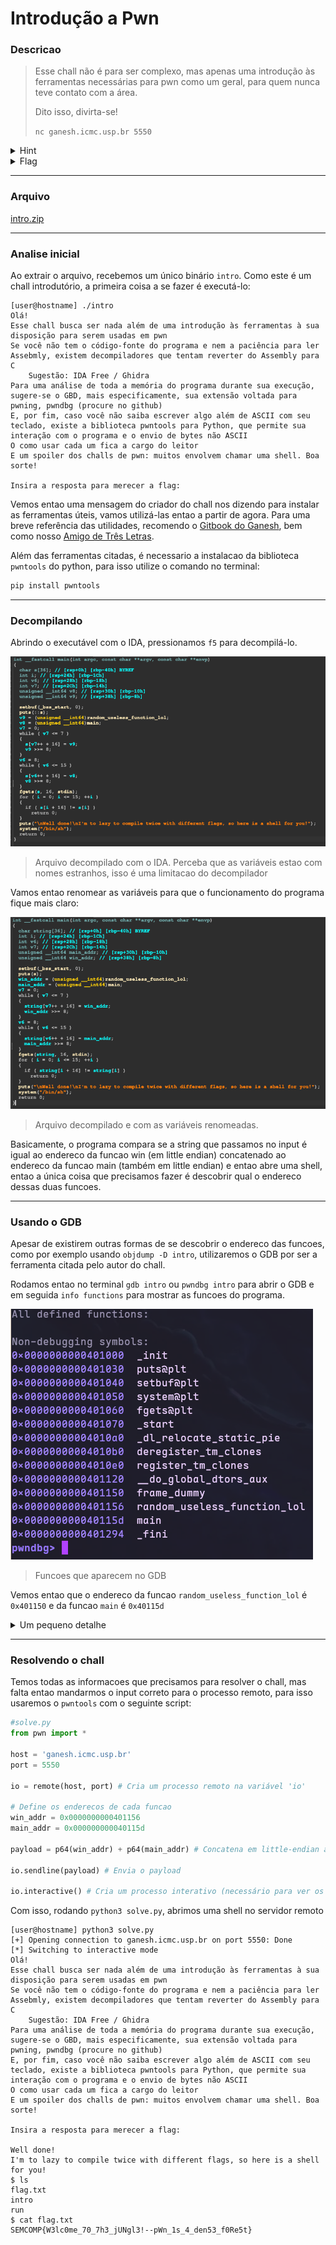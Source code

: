 # Introdução a Pwn

### Descricao
> Esse chall não é para ser complexo, mas apenas uma introdução às ferramentas necessárias para pwn como um geral, para quem nunca teve contato com a área.
>
> Dito isso, divirta-se!
>
> `nc ganesh.icmc.usp.br 5550`

<details><summary>Hint</summary>

> Decompilou? Está confuso mesmo, decompilador não é perfeito, mas é só mandar os endereços das duas funções

</details>

<details><summary>Flag</summary>

> SEMCOMP{W3lc0me_70_7h3_jUNgl3!--pWn_1s_4_den53_f0Re5t}

</details>



---

### Arquivo

[intro.zip](../../assets/files/intro.zip)

---

### Analise inicial

Ao extrair o arquivo, recebemos um único binário `intro`. Como este é um chall introdutório, a primeira coisa a se fazer é executá-lo:

```
[user@hostname] ./intro
Olá!
Esse chall busca ser nada além de uma introdução às ferramentas à sua disposição para serem usadas em pwn
Se você não tem o código-fonte do programa e nem a paciência para ler Assebmly, existem decompiladores que tentam reverter do Assembly para C
	Sugestão: IDA Free / Ghidra
Para uma análise de toda a memória do programa durante sua execução, sugere-se o GBD, mais especificamente, sua extensão voltada para pwning, pwndbg (procure no github)
E, por fim, caso você não saiba escrever algo além de ASCII com seu teclado, existe a biblioteca pwntools para Python, que permite sua interação com o programa e o envio de bytes não ASCII
O como usar cada um fica a cargo do leitor
E um spoiler dos challs de pwn: muitos envolvem chamar uma shell. Boa sorte!

Insira a resposta para merecer a flag: 
```

Vemos entao uma mensagem do criador do chall nos dizendo para instalar as ferramentas úteis, vamos utilizá-las entao a partir de agora. Para uma breve referência das utilidades, recomendo o [Gitbook do Ganesh](https://gitbook.ganeshicmc.com/engenharia-reversa/gdb), bem como nosso [Amigo de Três Letras](https://chatgpt.com/). 

Além das ferramentas citadas, é necessario a instalacao da biblioteca `pwntools` do python, para isso utilize o comando no terminal:

```sh
pip install pwntools
```

---

### Decompilando

Abrindo o executável com o IDA, pressionamos `f5` para decompilá-lo. 

![Executável Decompilado](../../assets/img/intro_decompilado.png)

> Arquivo decompilado com o IDA. Perceba que as variáveis estao com nomes estranhos, isso é uma limitacao do decompilador

Vamos entao renomear as variáveis para que o funcionamento do programa fique mais claro:

![Executável Decompilado com Variáveis Nomeadas](../../assets/img/intro_renomeado.png)

> Arquivo decompilado e com as variáveis renomeadas.

Basicamente, o programa compara se a string que passamos no input é igual ao endereco da funcao win (em little endian) concatenado ao endereco da funcao main (também em little endian) e entao abre uma shell, entao a única coisa que precisamos fazer é descobrir qual o endereco dessas duas funcoes.

---

### Usando o GDB

Apesar de existirem outras formas de se descobrir o endereco das funcoes, como por exemplo usando `objdump -D intro`, utilizaremos o GDB por ser a ferramenta citada pelo autor do chall.

Rodamos entao no terminal `gdb intro` ou `pwndbg intro` para abrir o GDB e em seguida `info functions` para mostrar as funcoes do programa.

![Funcoes no GDB](../../assets/img/functions.png)
> Funcoes que aparecem no GDB

Vemos entao que o endereco da funcao `random_useless_function_lol` é `0x401150` e da funcao `main` é `0x40115d`

<details><summary>Um pequeno detalhe</summary>

Só podemos pegar os enderecos brutos porque o arquivo nao é `PIE (Position Independent Code)`, podemos checar isso usando:

```
[user@hostname] pwn checksec intro

Arch:       amd64-64-little
RELRO:      Partial RELRO
Stack:      No canary found
NX:         NX enabled
PIE:        No PIE (0x400000) <-------
Stripped:   No
```

O que significa que o endereco base do programa nao é randomizado a cada execucao. Voce pode entender melhor sobre isso [aqui](https://ir0nstone.gitbook.io/notes/binexp/stack/pie)

</details>

---

### Resolvendo o chall

Temos todas as informacoes que precisamos para resolver o chall, mas falta entao mandarmos o input correto para o processo remoto, para isso usaremos o `pwntools` com o seguinte script:

```python
#solve.py
from pwn import *

host = 'ganesh.icmc.usp.br' 
port = 5550

io = remote(host, port) # Cria um processo remoto na variável 'io'

# Define os enderecos de cada funcao
win_addr = 0x0000000000401156
main_addr = 0x000000000040115d

payload = p64(win_addr) + p64(main_addr) # Concatena em little-endian ambos os enderecos

io.sendline(payload) # Envia o payload

io.interactive() # Cria um processo interativo (necessário para ver os resultados)
```

Com isso, rodando `python3 solve.py`, abrimos uma shell no servidor remoto

```
[user@hostname] python3 solve.py
[+] Opening connection to ganesh.icmc.usp.br on port 5550: Done
[*] Switching to interactive mode
Olá!
Esse chall busca ser nada além de uma introdução às ferramentas à sua disposição para serem usadas em pwn
Se você não tem o código-fonte do programa e nem a paciência para ler Assebmly, existem decompiladores que tentam reverter do Assembly para C
	Sugestão: IDA Free / Ghidra
Para uma análise de toda a memória do programa durante sua execução, sugere-se o GBD, mais especificamente, sua extensão voltada para pwning, pwndbg (procure no github)
E, por fim, caso você não saiba escrever algo além de ASCII com seu teclado, existe a biblioteca pwntools para Python, que permite sua interação com o programa e o envio de bytes não ASCII
O como usar cada um fica a cargo do leitor
E um spoiler dos challs de pwn: muitos envolvem chamar uma shell. Boa sorte!

Insira a resposta para merecer a flag: 

Well done!
I'm to lazy to compile twice with different flags, so here is a shell for you!
$ ls
flag.txt
intro
run
$ cat flag.txt
SEMCOMP{W3lc0me_70_7h3_jUNgl3!--pWn_1s_4_den53_f0Re5t}
```
